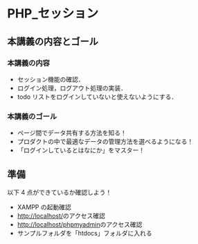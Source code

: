 # PHP\_セッション

## 本講義の内容とゴール

### 本講義の内容

- セッション機能の確認．
- ログイン処理，ログアウト処理の実装．
- todo リストをログインしていないと使えないようにする．

### 本講義のゴール

- ページ間でデータ共有する方法を知る！
- プロダクトの中で最適なデータの管理方法を選べるようになる！
- 「ログインしているとはなにか」をマスター！

## 準備

以下 4 点ができているか確認しよう！

- XAMPP の起動確認
- [http://localhost/](http://localhost/)のアクセス確認
- [http://localhost/phpmyadmin](http://localhost/phpmyadmin)のアクセス確認
- サンプルフォルダを「htdocs」フォルダに入れる
